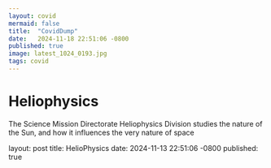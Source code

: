 ```yaml
---
layout: covid
mermaid: false
title:  "CovidDump"
date:   2024-11-18 22:51:06 -0800
published: true
image: latest_1024_0193.jpg
tags: covid
---
```



# Heliophysics
The Science Mission Directorate Heliophysics Division studies the nature of the Sun, and how it influences the very nature of space 

layout: post
title:  HelioPhysics
date:   2024-11-13 22:51:06 -0800
published: true